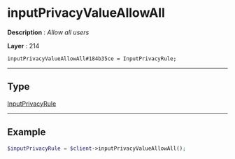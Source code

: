 # inputPrivacyValueAllowAll

**Description** : *Allow all users*

**Layer** : 214

```tl
inputPrivacyValueAllowAll#184b35ce = InputPrivacyRule;
```

---

## Type

[InputPrivacyRule](type/InputPrivacyRule)

---

## Example

```php
$inputPrivacyRule = $client->inputPrivacyValueAllowAll();
```